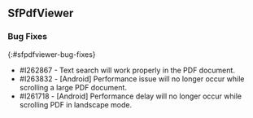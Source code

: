 ## SfPdfViewer

### Bug Fixes
{:#sfpdfviewer-bug-fixes}

* \#I262867 - Text search will work properly in the PDF document.
* \#I263832 - [Android] Performance issue will no longer occur while scrolling a large PDF document. 
* \#I261718 - [Android] Performance delay will no longer occur while scrolling PDF in landscape mode. 